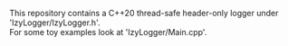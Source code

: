 This repository contains a C++20 thread-safe header-only logger under 'IzyLogger/IzyLogger.h'. <br>For some toy examples look at 'IzyLogger/Main.cpp'.